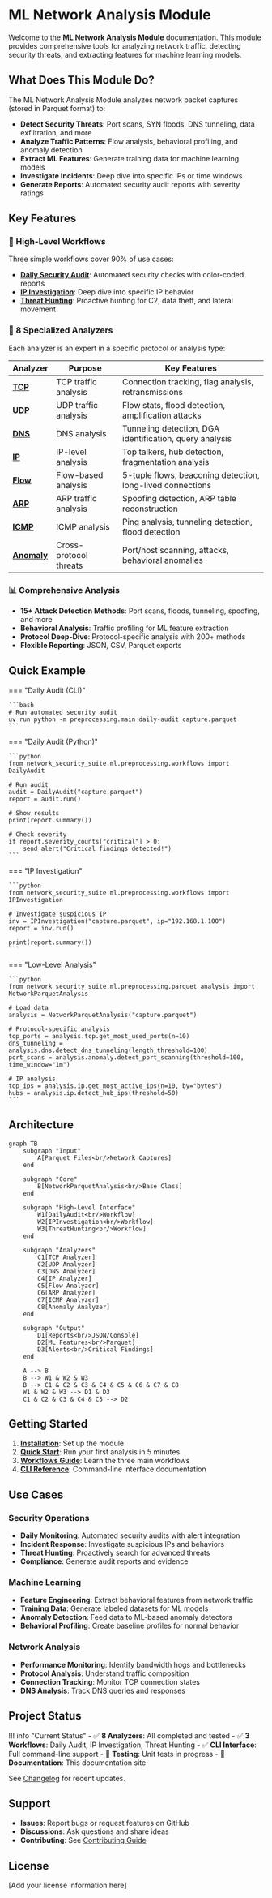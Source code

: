 # ML Network Analysis Module

Welcome to the **ML Network Analysis Module** documentation. This module provides comprehensive tools for analyzing network traffic, detecting security threats, and extracting features for machine learning models.

## What Does This Module Do?

The ML Network Analysis Module analyzes network packet captures (stored in Parquet format) to:

- **Detect Security Threats**: Port scans, SYN floods, DNS tunneling, data exfiltration, and more
- **Analyze Traffic Patterns**: Flow analysis, behavioral profiling, and anomaly detection
- **Extract ML Features**: Generate training data for machine learning models
- **Investigate Incidents**: Deep dive into specific IPs or time windows
- **Generate Reports**: Automated security audit reports with severity ratings

## Key Features

### 🎯 High-Level Workflows

Three simple workflows cover 90% of use cases:

- **[Daily Security Audit](user-guide/workflows/daily-audit.md)**: Automated security checks with color-coded reports
- **[IP Investigation](user-guide/workflows/ip-investigation.md)**: Deep dive into specific IP behavior
- **[Threat Hunting](user-guide/workflows/threat-hunting.md)**: Proactive hunting for C2, data theft, and lateral movement

### 🔬 8 Specialized Analyzers

Each analyzer is an expert in a specific protocol or analysis type:

| Analyzer | Purpose | Key Features |
|----------|---------|--------------|
| **[TCP](analyzers/tcp.md)** | TCP traffic analysis | Connection tracking, flag analysis, retransmissions |
| **[UDP](analyzers/udp.md)** | UDP traffic analysis | Flow stats, flood detection, amplification attacks |
| **[DNS](analyzers/dns.md)** | DNS analysis | Tunneling detection, DGA identification, query analysis |
| **[IP](analyzers/ip.md)** | IP-level analysis | Top talkers, hub detection, fragmentation analysis |
| **[Flow](analyzers/flow.md)** | Flow-based analysis | 5-tuple flows, beaconing detection, long-lived connections |
| **[ARP](analyzers/arp.md)** | ARP traffic analysis | Spoofing detection, ARP table reconstruction |
| **[ICMP](analyzers/icmp.md)** | ICMP analysis | Ping analysis, tunneling detection, flood detection |
| **[Anomaly](analyzers/anomaly.md)** | Cross-protocol threats | Port/host scanning, attacks, behavioral anomalies |

### 📊 Comprehensive Analysis

- **15+ Attack Detection Methods**: Port scans, floods, tunneling, spoofing, and more
- **Behavioral Analysis**: Traffic profiling for ML feature extraction
- **Protocol Deep-Dive**: Protocol-specific analysis with 200+ methods
- **Flexible Reporting**: JSON, CSV, Parquet exports

## Quick Example

=== "Daily Audit (CLI)"

    ```bash
    # Run automated security audit
    uv run python -m preprocessing.main daily-audit capture.parquet
    ```

=== "Daily Audit (Python)"

    ```python
    from network_security_suite.ml.preprocessing.workflows import DailyAudit

    # Run audit
    audit = DailyAudit("capture.parquet")
    report = audit.run()

    # Show results
    print(report.summary())

    # Check severity
    if report.severity_counts["critical"] > 0:
        send_alert("Critical findings detected!")
    ```

=== "IP Investigation"

    ```python
    from network_security_suite.ml.preprocessing.workflows import IPInvestigation

    # Investigate suspicious IP
    inv = IPInvestigation("capture.parquet", ip="192.168.1.100")
    report = inv.run()

    print(report.summary())
    ```

=== "Low-Level Analysis"

    ```python
    from network_security_suite.ml.preprocessing.parquet_analysis import NetworkParquetAnalysis

    # Load data
    analysis = NetworkParquetAnalysis("capture.parquet")

    # Protocol-specific analysis
    top_ports = analysis.tcp.get_most_used_ports(n=10)
    dns_tunneling = analysis.dns.detect_dns_tunneling(length_threshold=100)
    port_scans = analysis.anomaly.detect_port_scanning(threshold=100, time_window="1m")

    # IP analysis
    top_ips = analysis.ip.get_most_active_ips(n=10, by="bytes")
    hubs = analysis.ip.detect_hub_ips(threshold=50)
    ```

## Architecture

```mermaid
graph TB
    subgraph "Input"
        A[Parquet Files<br/>Network Captures]
    end

    subgraph "Core"
        B[NetworkParquetAnalysis<br/>Base Class]
    end

    subgraph "High-Level Interface"
        W1[DailyAudit<br/>Workflow]
        W2[IPInvestigation<br/>Workflow]
        W3[ThreatHunting<br/>Workflow]
    end

    subgraph "Analyzers"
        C1[TCP Analyzer]
        C2[UDP Analyzer]
        C3[DNS Analyzer]
        C4[IP Analyzer]
        C5[Flow Analyzer]
        C6[ARP Analyzer]
        C7[ICMP Analyzer]
        C8[Anomaly Analyzer]
    end

    subgraph "Output"
        D1[Reports<br/>JSON/Console]
        D2[ML Features<br/>Parquet]
        D3[Alerts<br/>Critical Findings]
    end

    A --> B
    B --> W1 & W2 & W3
    B --> C1 & C2 & C3 & C4 & C5 & C6 & C7 & C8
    W1 & W2 & W3 --> D1 & D3
    C1 & C2 & C3 & C4 & C5 --> D2
```

## Getting Started

1. **[Installation](installation.md)**: Set up the module
2. **[Quick Start](quickstart.md)**: Run your first analysis in 5 minutes
3. **[Workflows Guide](user-guide/workflows/index.md)**: Learn the three main workflows
4. **[CLI Reference](user-guide/cli-reference.md)**: Command-line interface documentation

## Use Cases

### Security Operations

- **Daily Monitoring**: Automated security audits with alert integration
- **Incident Response**: Investigate suspicious IPs and behaviors
- **Threat Hunting**: Proactively search for advanced threats
- **Compliance**: Generate audit reports and evidence

### Machine Learning

- **Feature Engineering**: Extract behavioral features from network traffic
- **Training Data**: Generate labeled datasets for ML models
- **Anomaly Detection**: Feed data to ML-based anomaly detectors
- **Behavioral Profiling**: Create baseline profiles for normal behavior

### Network Analysis

- **Performance Monitoring**: Identify bandwidth hogs and bottlenecks
- **Protocol Analysis**: Understand traffic composition
- **Connection Tracking**: Monitor TCP connection states
- **DNS Analysis**: Track DNS queries and responses

## Project Status

!!! info "Current Status"
    - ✅ **8 Analyzers**: All completed and tested
    - ✅ **3 Workflows**: Daily Audit, IP Investigation, Threat Hunting
    - ✅ **CLI Interface**: Full command-line support
    - 🚧 **Testing**: Unit tests in progress
    - 📝 **Documentation**: This documentation site

See [Changelog](development/changelog.md) for recent updates.

## Support

- **Issues**: Report bugs or request features on GitHub
- **Discussions**: Ask questions and share ideas
- **Contributing**: See [Contributing Guide](development/contributing.md)

## License

[Add your license information here]
